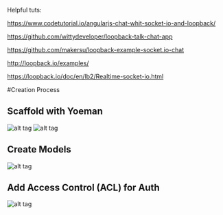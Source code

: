 Helpful tuts: 

https://www.codetutorial.io/angularjs-chat-whit-socket-io-and-loopback/

https://github.com/wittydeveloper/loopback-talk-chat-app

https://github.com/makersu/loopback-example-socket.io-chat

http://loopback.io/examples/

https://loopback.io/doc/en/lb2/Realtime-socket-io.html


#Creation Process



## Scaffold with Yoeman
![alt tag](http://i.imgur.com/cRtfcUG.png)
![alt tag](http://i.imgur.com/z7Q3RSo.png)

## Create Models
![alt tag](http://i.imgur.com/XR5dy37.png)

## Add Access Control (ACL) for Auth
![alt tag](http://i.imgur.com/M7HySD5.png)

